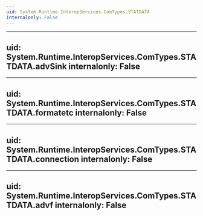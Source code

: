 ```yaml
---
uid: System.Runtime.InteropServices.ComTypes.STATDATA
internalonly: False
---
```


---
uid: System.Runtime.InteropServices.ComTypes.STATDATA.advSink
internalonly: False
---

---
uid: System.Runtime.InteropServices.ComTypes.STATDATA.formatetc
internalonly: False
---

---
uid: System.Runtime.InteropServices.ComTypes.STATDATA.connection
internalonly: False
---

---
uid: System.Runtime.InteropServices.ComTypes.STATDATA.advf
internalonly: False
---
